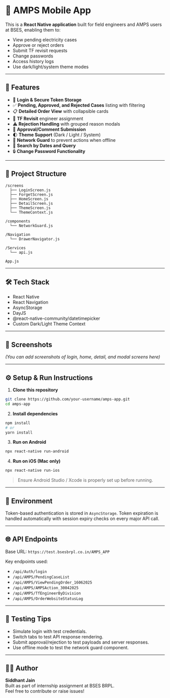 # 📱 AMPS Mobile App

This is a **React Native application** built for field engineers and AMPS users at BSES, enabling them to:

- View pending electricity cases
- Approve or reject orders
- Submit TF revisit requests
- Change passwords
- Access history logs
- Use dark/light/system theme modes

---

## 🚀 Features

- 🔐 **Login & Secure Token Storage**
- ✅ **Pending, Approved, and Rejected Cases** listing with filtering
- 📋 **Detailed Order View** with collapsible cards
- 🔁 **TF Revisit** engineer assignment
- ⚠️ **Rejection Handling** with grouped reason modals
- 💬 **Approval/Comment Submission**
- 🌓 **Theme Support** (Dark / Light / System)
- 🔗 **Network Guard** to prevent actions when offline
- 📆 **Search by Dates and Query**
- 🔒 **Change Password Functionality**

---

## 📂 Project Structure

```
/screens
  ├── LoginScreen.js
  ├── ForgetScreen.js
  ├── HomeScreen.js
  ├── DetailScreen.js
  ├── ThemeScreen.js
  └── ThemeContext.js

/components
  └── NetworkGuard.js

/Navigation
  └── DrawerNavigator.js

/Services
  └── api.js

App.js
```

---

## 🛠️ Tech Stack

- React Native
- React Navigation
- AsyncStorage
- DayJS
- @react-native-community/datetimepicker
- Custom Dark/Light Theme Context

---

## 📸 Screenshots

_(You can add screenshots of login, home, detail, and modal screens here)_

---

## ⚙️ Setup & Run Instructions

1. **Clone this repository**

```bash
git clone https://github.com/your-username/amps-app.git
cd amps-app
```

2. **Install dependencies**

```bash
npm install
# or
yarn install
```

3. **Run on Android**

```bash
npx react-native run-android
```

4. **Run on iOS (Mac only)**

```bash
npx react-native run-ios
```

> Ensure Android Studio / Xcode is properly set up before running.

---

## 🔐 Environment

Token-based authentication is stored in `AsyncStorage`. Token expiration is handled automatically with session expiry checks on every major API call.

---

## 🌐 API Endpoints

Base URL: `https://test.bsesbrpl.co.in/AMPS_APP`

Key endpoints used:

- `/api/Auth/login`
- `/api/AMPS/PendingCaseList`
- `/api/AMPS/ViewPendingOrder_16062025`
- `/api/AMPS/AMPSAction_30042025`
- `/api/AMPS/TfEngineerByDivision`
- `/api/AMPS/OrderWebsiteStatusLog`

---

## 🧪 Testing Tips

- Simulate login with test credentials.
- Switch tabs to test API response rendering.
- Submit approval/rejection to test payloads and server responses.
- Use offline mode to test the network guard component.

---

## 🧑‍💻 Author

**Siddhant Jain**  
Built as part of internship assignment at BSES BRPL.  
Feel free to contribute or raise issues!
